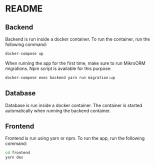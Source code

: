 # README

## Backend

Backend is run inside a docker container. To run the container, run the following command:

```bash
docker-compose up
```

When running the app for the first time, make sure to run MikroORM migrations. Npm script is available for this purpose:

```bash
docker-compose exec backend yarn run migration:up
```

## Database

Database is run inside a docker container. The container is started automatically when running the backend container.

## Frontend

Frontend is run using yarn or npm. To run the app, run the following command:

```bash
cd frontend
yarn dev
```

